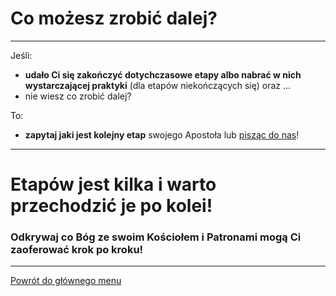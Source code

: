 # Co możesz zrobić dalej?
---
Jeśli:
- **udało Ci się zakończyć dotychczasowe etapy albo nabrać w nich wystarczającej praktyki** (dla etapów niekończących się) oraz ...
- nie wiesz co zrobić dalej?

To:
- **zapytaj jaki jest kolejny etap** swojego Apostoła lub [pisząc do nas](https://pl.gratiadei.org#kontakt)!

---
# Etapów jest kilka i warto przechodzić je po kolei!
### Odkrywaj co Bóg ze swoim Kościołem i Patronami mogą Ci zaoferować krok po kroku!
---

[Powrót do głównego menu](index.md)
